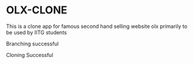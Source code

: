 # OLX-CLONE
This is a clone app for famous second hand selling website olx primarily to be used by IITG students


Branching successful

Cloning Successful
